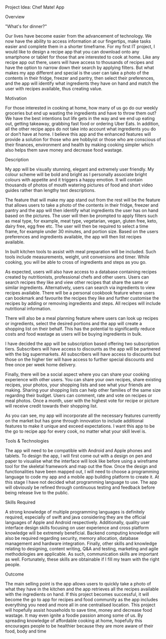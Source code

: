 Project Idea: Chef Mate! App

Overview

"What's for dinner?"

Our lives have become easier from the advancement of technology. We now have the ability to access information at our fingertips, make tasks easier and complete them in a shorter timeframe. For my first IT project, I would like to design a recipe app that you can download onto any smartphone or tablet for those that are interested to cook at home. Like any recipe app out there, users will have access to thousands of recipes and have the option to narrow down their search by applying filters. But what makes my app different and special is the user can take a photo of the contents in their fridge, freezer and pantry, then select their preferences, and the app will identify what ingredients they have on hand and match the user with recipes available, thus creating value.

Motivation

For those interested in cooking at home, how many of us go do our weekly groceries but end up wasting the ingredients and have to throw them out? We have the best intentions but life gets in the way and we end up eating out, getting takeaway, grabbing fast food or ordering Uber Eats. In addition, all the other recipe apps do not take into account what ingredients you do or don’t have at home. I believe this app and the enhanced features will provide a solution for those who are hobbyist or those who are conscious of their finances, environment and health by making cooking simpler which also helps them save money and decrease food wastage.

Description

My app will be visually stunning, elegant and extremely user friendly. My colour scheme will be bold and bright as I personally associate bright colours with appetite and it triggers a happy emotion. It will contain thousands of photos of mouth watering pictures of food and short video guides rather than lengthy text descriptions.

The feature that will make my app stand out from the rest will be the feature that allows users to take a photo of the contents in their fridge, freezer and pantry and the app will then identify what ingredients the user has on hand based on the pictures. The user will then be prompted to apply filters such as meal type, for example, meat type, vegetarian, vegan, gluten free, keto, dairy free, egg free etc. The user will then be required to select a time frame, for example under 30 minutes, and portion size. Based on the users preferences and ingredients available, the app will then list recipes available.

In built kitchen tools to assist with meal preparation will be included. Such tools include measurements, weight, unit conversions and timer. While cooking, you will be able to cross of ingredients and steps as you go.

As expected, users will also have access to a database containing recipes created by nutritionists, professional chefs and other users. Users can search recipes they like and view other recipes that share the same or similar ingredients. Alternatively, users can search via ingredients to view recipes available. There will be a personal cookbook feature where users can bookmark and favourite the recipes they like and further customise the recipes by adding or removing ingredients and steps. All recipes will include nutritional information.

There will also be a meal planning feature where users can look up recipes or ingredients, select the desired portions and the app will create a shopping list on their behalf. This has the potential to significantly reduce costs and food wastage as users will be buying ingredients in bulk.

I have decided the app will be subscription based offering two subscription tiers. Subscribers will have access to discounts as the app will be partnered with the big supermarkets. All subscribers will have access to discounts but those on the higher tier will have access to further special discounts and free once per week home delivery.

Finally, there will be a social aspect where you can share your cooking experience with other users. You can share your own recipes, share existing recipes, your photos, your shopping lists and see what your friends are making. Sharing your shopping lists can help other families of the same size regarding their budget. Users can comment, rate and vote on recipes or meal photos. Once a month, user with the highest vote for recipe or picture will receive credit towards their shopping list.

As you can see, my app will incorporate all the necessary features currently on the market but has gone through innovation to include additional features to make it unique and exceed expectations. I want this app to be the go to recipe app for every cook, no matter what your skill level is.

Tools & Technologies

The app will need to be compatible with Android and Apple phones and tablets. To design the app, I will first come out with a design on pen and paper to visualise what the interface will look like before using a wireframe tool for the skeletal framework and map out the flow. Once the design and functionalities have been mapped out, I will need to choose a programming language to code my app and a mobile app building platform to create it. At this stage I have not decided what programming language to use. The app will obviously be refined through continuous testing and feedback before being release live to the public.

Skills Required

A strong knowledge of multiple programming languages is definitely required, especially of swift and java considering they are the official languages of Apple and Android respectively. Additionally, quality user interface design skills focusing on user experience and cross platform knowledge will be extremely beneficial. Backend computing knowledge will also be required regarding security, memory allocation, database management and hardware integration. Finally, other skills and knowledge relating to designing, content writing, Q&A and testing, marketing and agile methodologies are applicable. As such, communication skills are important as well. Fortunately, these skills are obtainable if I fill my team with the right people.

Outcome

The main selling point is the app allows users to quickly take a photo of what they have in the kitchen and the app retrieves all the recipes available with the ingredients on hand. If this project becomes successful, it will become the go to app for recipes and food community as the app includes everything you need and more all in one centralised location. This project will hopefully assist households to save time, money and decrease food wastage. It may even ignite a foodie passion among some of us. By spreading knowledge of affordable cooking at home, hopefully this encourages people to be healthier because they are more aware of their food, body and time
